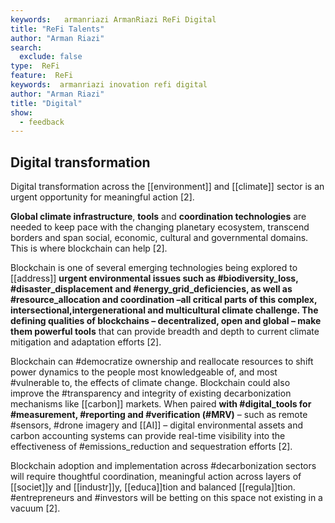 ```yaml
---
keywords:   armanriazi ArmanRiazi ReFi Digital
title: "ReFi Talents"
author: "Arman Riazi"
search:
  exclude: false
type:  ReFi
feature:  ReFi
keywords:  armanriazi inovation refi digital
author: "Arman Riazi"
title: "Digital"
show:
  - feedback
---
```


## Digital transformation 

Digital transformation across the [[environment]] and [[climate]] sector is an urgent opportunity for meaningful action [2].

**Global climate infrastructure**, **tools** and **coordination technologies** are needed to keep pace with the changing planetary ecosystem, transcend borders and span social, economic, cultural and governmental domains. This is where blockchain can help [2].

Blockchain is one of several emerging technologies being explored to [[address]] **urgent environmental issues such as #biodiversity_loss, #disaster_displacement and #energy_grid_deficiencies, as well as #resource_allocation and coordination –all critical parts of this complex, intersectional,intergenerational and multicultural climate challenge. The defining qualities of blockchains – decentralized, open and global – make them powerful tools** that can provide breadth and depth to current climate mitigation and adaptation efforts [2].

Blockchain can #democratize ownership and reallocate resources to shift power dynamics to the people most knowledgeable of, and most #vulnerable to, the effects of climate change. Blockchain could also improve the #transparency and integrity of existing decarbonization mechanisms like [[carbon]] markets. When paired **with #digital_tools for #measurement, #reporting and #verification (#MRV)** – such as remote #sensors, #drone imagery and [[AI]] – digital environmental assets and carbon accounting systems can provide real-time visibility into the effectiveness of #emissions_reduction and sequestration efforts [2].

Blockchain adoption and implementation across #decarbonization sectors will require thoughtful coordination, meaningful action across layers of [[societ]]y and [[industr]]y, [[educa]]tion and balanced [[regula]]tion. #entrepreneurs and #investors will be betting on this space not existing in a vacuum [2].